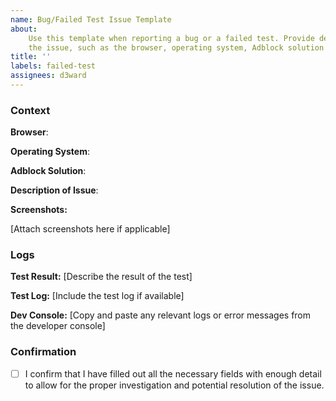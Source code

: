 ```yaml
---
name: Bug/Failed Test Issue Template
about:
    Use this template when reporting a bug or a failed test. Provide details about
    the issue, such as the browser, operating system, Adblock solution
title: ''
labels: failed-test
assignees: d3ward
---
```


<!--
Thank you for taking the time to report an issue. To help us process your issue effectively, please fill out each section below. Fields marked with ** are required. For fields not applicable to your issue, please write 'N/A'.

Before submitting, please:
- Check if a similar issue has already been reported.
- Ensure that your issue is related to a bug or a failed test, not a question or discussion. For general questions or support, use a blank issue
-->

### Context

**Browser**:

**Operating System**:

**Adblock Solution**:

**Description of Issue**:

<!-- Please provide a clear and concise description of what the issue is, including steps to reproduce if applicable. -->

**Screenshots:**

<!-- If applicable, add screenshots to help explain your issue. -->

[Attach screenshots here if applicable]

### Logs

<!-- If relevant, copy and paste any logs or error messages from test log or developer console here. -->

**Test Result:**
[Describe the result of the test]

**Test Log:**
[Include the test log if available]

**Dev Console:**
[Copy and paste any relevant logs or error messages from the developer console]

### Confirmation

-   [ ] I confirm that I have filled out all the necessary fields with enough detail to allow for the proper investigation and potential resolution of the issue.
